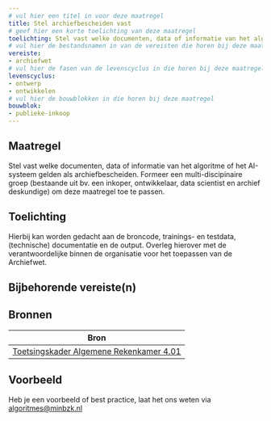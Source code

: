 ```yaml
---
# vul hier een titel in voor deze maatregel
title: Stel archiefbescheiden vast
# geef hier een korte toelichting van deze maatregel
toelichting: Stel vast welke documenten, data of informatie van het algoritme of het AI-systeem gelden als archiefbescheiden.
# vul hier de bestandsnamen in van de vereisten die horen bij deze maatregel
vereiste: 
- archiefwet
# vul hier de fasen van de levenscyclus in die horen bij deze maatregel
levenscyclus: 
- ontwerp
- ontwikkelen
# vul hier de bouwblokken in die horen bij deze maatregel
bouwblok: 
- publieke-inkoop
---
```


<!-- Let op! onderstaande regel met 'tags' niet weghalen! Deze maakt automatisch de knopjes op basis van de metadata  -->
<!-- tags -->

## Maatregel
<!-- Vul hier een omschrijving in van wat deze maatregel inhoudt. -->
Stel vast welke documenten, data of informatie van het algoritme of het AI-systeem gelden als archiefbescheiden. Formeer een multi-discipinaire groep (bestaande uit bv. een inkoper, ontwikkelaar, data scientist en archief deskundige) om deze maatregel toe te passen.

## Toelichting 
<!-- Geef hier een toelichting van deze maatregel -->
Hierbij kan worden gedacht aan de broncode, trainings- en testdata, (technische) documentatie en de output. Overleg hierover met de verantwoordelijke binnen de organisatie voor het toepassen van de Archiefwet. 

## Bijbehorende vereiste(n)
<!-- Hier volgt een lijst met vereisten op basis van de in de metadata ingevulde vereiste -->

<!-- Let op! onderstaande regel met 'list_vereisten_on_maatregelen_page' niet weghalen! Deze maakt automatisch een lijst van bijbehorende verseisten op basis van de metadata  -->
<!-- list_vereisten_on_maatregelen_page -->

## Bronnen 
<!-- Vul hier de relevante bronnen in voor deze maatregel -->

| Bron                        |
|-----------------------------|
| [Toetsingskader Algemene Rekenkamer 4.01](https://www.rekenkamer.nl/onderwerpen/algoritmes-digitaal-toetsingskader) |        

## Voorbeeld
<!-- Voeg hier een voorbeeld toe, door er bijvoorbeeld naar te verwijzen -->

Heb je een voorbeeld of best practice, laat het ons weten via [algoritmes@minbzk.nl](mailto:algoritmes@minbzk.nl)
